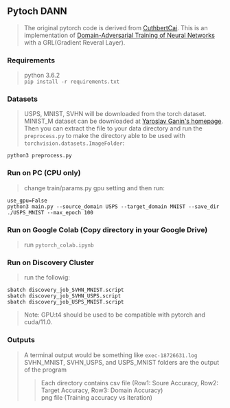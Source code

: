 ## Pytoch DANN
> The original pytorch code is derived from [CuthbertCai][1]. 
> This is an implementation of [Domain-Adversarial Training of Neural Networks][2] with a GRL(Gradient Reveral Layer). 

### Requirements
> python 3.6.2  
> `pip install -r requirements.txt`

### Datasets
> USPS, MNIST, SVHN will be downloaded from the torch dataset. 
> MINIST_M dataset can be downloaded at [Yaroslav Ganin's homepage][3]. 
> Then you can extract the file to your data directory and run the `preprocess.py` 
> to make the directory able to be used with `torchvision.datasets.ImageFolder`:
```
python3 preprocess.py
```

### Run on PC (CPU only)
> change train/params.py gpu setting and then run:
```
use_gpu=False
python3 main.py --source_domain USPS --target_domain MNIST --save_dir ./USPS_MNIST --max_epoch 100
```

### Run on Google Colab (Copy directory in your Google Drive)
> run `pytorch_colab.ipynb`

### Run on Discovery Cluster
> run the followig:
```
sbatch discovery_job_SVHN_MNIST.script
sbatch discovery_job_SVHN_USPS.script
sbatch discovery_job_USPS_MNIST.script
```
> Note: GPU:t4 should be used to be compatible with pytorch and cuda/11.0.

### Outputs
> A terminal output would be something like `exec-18726631.log` <br />
> SVHN_MNIST, SVHN_USPS, and USPS_MNIST folders are the output of the program
>> Each directory contains csv file (Row1: Soure Accuracy, Row2: Target Accuracy, Row3: Domain Accuracy) <br />
>> png file (Training accuracy vs iteration)


[1]:https://github.com/CuthbertCai/pytorch_DANN
[2]:https://arxiv.org/pdf/1505.07818.pdf
[3]:http://yaroslav.ganin.net/
